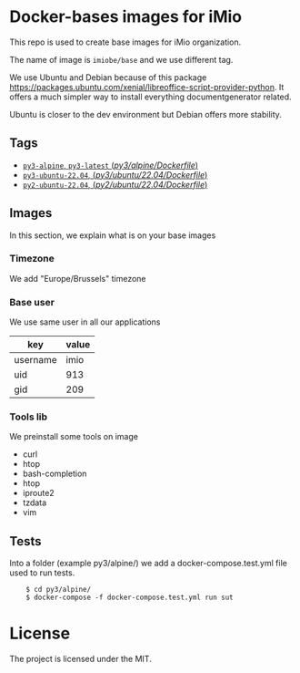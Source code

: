 # Docker-bases images for iMio

This repo is used to create base images for iMio organization.

The name of image is `imiobe/base` and we use different tag.
 
We use Ubuntu and Debian because of this package https://packages.ubuntu.com/xenial/libreoffice-script-provider-python.
It offers a much simpler way to install everything documentgenerator related.

Ubuntu is closer to the dev environment but Debian offers more stability.

## Tags

- [`py3-alpine`, `py3-latest` (*py3/alpine/Dockerfile*)](https://github.com/imio/docker-bases/blob/master/py3/alpine/Dockerfile)
- [`py3-ubuntu-22.04`, (*py3/ubuntu/22.04/Dockerfile*)](https://github.com/imio/docker-bases/blob/master/py3/ubuntu/22.04/Dockerfile)
- [`py2-ubuntu-22.04`, (*py2/ubuntu/22.04/Dockerfile*)](https://github.com/imio/docker-bases/blob/master/py2/ubuntu/22.04/Dockerfile)

## Images
In this section, we explain what is on your base images

### Timezone
We add "Europe/Brussels" timezone

### Base user
We use same user in all our applications

| key      | value |
|----------|-------|
| username | imio  |
| uid      | 913   |
| gid      | 209   |


### Tools lib
We preinstall some tools on image
- curl
- htop
- bash-completion
- htop
- iproute2
- tzdata
- vim

## Tests
Into a folder (example py3/alpine/) we add a docker-compose.test.yml file used to run tests.
```
    $ cd py3/alpine/
    $ docker-compose -f docker-compose.test.yml run sut
```

# License

The project is licensed under the MIT.
